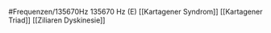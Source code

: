 #Frequenzen/135670Hz
135670 Hz (E)
[[Kartagener Syndrom]]
[[Kartagener Triad]]
[[Ziliaren Dyskinesie]]